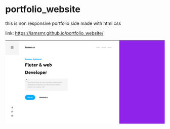 # portfolio_website
this is non responsive portfolio side made with html css




link: https://iamsmr.github.io/portfolio_website/


![alt text](https://github.com/iamsmr/portfolio_website/blob/main/Screenshot%20from%202021-03-02%2017-06-53.png)
